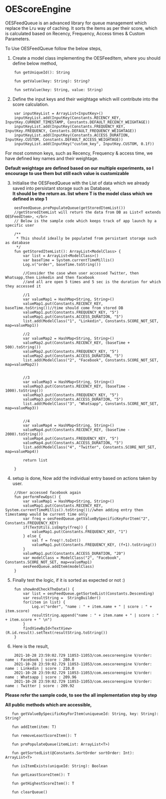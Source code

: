 # OEScoreEngine
OESFeedQueue is an advanced library for queue management which replace the Lru way of caching. It sorts the items as per their score, which is calculated based on Recency, Frequency, Access times &amp; Custom Parameters.

To Use OESFeedQueue follow the below steps,

1. Create a model class implementing the OESFeedItem, where you should define below method,
```
    fun getUniqueId(): String

    fun getValue(key: String): String?

    fun setValue(key: String, value: String)
```

2. Define the input keys and their weightage which will contribute into the score calculation. 

```
    var inputKeyList = ArrayList<InputKey>()
    inputKeyList.add(InputKey(Constants.RECENCY_KEY, InputKey.CURRENT_TIMESTAMP, Constants.DEFAULT_RECENCY_WEIGHTAGE))
    inputKeyList.add(InputKey(Constants.FREQUENCY_KEY, InputKey.FREQUENCY, Constants.DEFAULT_FREQUENCY_WEIGHTAGE))
    inputKeyList.add(InputKey(Constants.ACCESS_DURATION, InputKey.CUSTOM, Constants.DEFAULT_ACCESS_WEIGHTAGE))
    inputKeyList.add(InputKey("custom_key", InputKey.CUSTOM, 0.1f))

```
For most common keys, such as Recency, Frequency & access time, we have defined key names and their weightage.

**Default weightage are defined based on our multiple experiments, so I encourage to use them but still each value is customizable**

3. Initialise the OESFeedQueue with the List of data which we already saved into persistant storage such as Database, </br>
**It should be the return as. list<T implemented OESFeedItem> where T is the model class which we defined in step 1**
```
    oesFeedQueue.prePopulateQueue(getStoredItemList())
    //getStoredItemList will return the data from DB as List<T extends OESFeedItem>, </br>
    // Below is the sample code which keeps track of app launch by a specific user

    /**
     * This should ideally be populated from persistant storage such as database
     */
    fun getStoredItemList(): ArrayList<ModelClass> {
        var list = ArrayList<ModelClass>()
        var baseTime = System.currentTimeMillis()
        Log.v("order", baseTime.toString())

        //Consider the case when user accessed Twitter, then Whatsapp,then Linkedin and then facebook
        //and all are open 5 times and 5 sec is the duration for which they accessed it

        //1
        var valueMap1 = HashMap<String, String>()
        valueMap1.put(Constants.RECENCY_KEY, baseTime.toString())//time should come from stored DB
        valueMap1.put(Constants.FREQUENCY_KEY, "5")
        valueMap1.put(Constants.ACCESS_DURATION, "5")
        list.add(ModelClass("1", "Linkedin", Constants.SCORE_NOT_SET, map=valueMap1))

        //2
        var valueMap2 = HashMap<String, String>()
        valueMap2.put(Constants.RECENCY_KEY, (baseTime + 500).toString())
        valueMap2.put(Constants.FREQUENCY_KEY, "5")
        valueMap2.put(Constants.ACCESS_DURATION, "5")
        list.add(ModelClass("2", "Facebook", Constants.SCORE_NOT_SET, map=valueMap2))


        //3
        var valueMap3 = HashMap<String, String>()
        valueMap3.put(Constants.RECENCY_KEY, (baseTime - 1000).toString())
        valueMap3.put(Constants.FREQUENCY_KEY, "5")
        valueMap3.put(Constants.ACCESS_DURATION, "5")
        list.add(ModelClass("3", "Whatsapp", Constants.SCORE_NOT_SET, map=valueMap3))


        //4
        var valueMap4 = HashMap<String, String>()
        valueMap4.put(Constants.RECENCY_KEY, (baseTime - 2000).toString())
        valueMap4.put(Constants.FREQUENCY_KEY, "5")
        valueMap4.put(Constants.ACCESS_DURATION, "5")
        list.add(ModelClass("4", "Twitter", Constants.SCORE_NOT_SET, map=valueMap4))

        return list

    }

```

4. setup is done, Now add the individual entry based on actions taken by user. 
```
    //User accessed facebook again
    fun performFewOps() {
        var valueMap1 = HashMap<String, String>()
        valueMap1.put(Constants.RECENCY_KEY, System.currentTimeMillis().toString())//when adding entry then timestammp would be current time only
        var freq = oesFeedQueue.getValueBySpecificKeyForItem("2", Constants.FREQUENCY_KEY)
        if(TextUtils.isEmpty(freq)) {
            valueMap1.put(Constants.FREQUENCY_KEY, "1")
        } else {
            val f = freq!!.toInt()
            valueMap1.put(Constants.FREQUENCY_KEY, (f+1).toString())
        }
        valueMap1.put(Constants.ACCESS_DURATION, "20")
        var modelClass = ModelClass("2", "Facebook", Constants.SCORE_NOT_SET, map=valueMap1)
        oesFeedQueue.addItem(modelClass)
    }
```

5. Finally test the logic, if it is sorted as expected or not :)
```
    fun showAndCheckTheData() {
        var list = oesFeedQueue.getSortedList(Constants.Descending)
        var resultString =  StringBuilder()
        for(item in list) {
            Log.v("order", "name : " + item.name + " | score : " + item.score)
            resultString.append("name : " + item.name + " | score : " + item.score + " \n")
        }
        findViewById<TextView>(R.id.result).setText(resultString.toString())
    }
```
    
6. Here is the result,
```
    2021-10-28 23:59:02.729 11053-11053/com.oescoreengine V/order: name : Facebook | score : 280.0
    2021-10-28 23:59:02.729 11053-11053/com.oescoreengine V/order: name : Linkedin | score : 210.0
    2021-10-28 23:59:02.729 11053-11053/com.oescoreengine V/order: name : Whatsapp | score : 209.96
    2021-10-28 23:59:02.729 11053-11053/com.oescoreengine V/order: name : Twitter | score : 209.92
```

**Please refer the sample code, to see the all implementation step by step**
    

**All public methods which are accessible,**
    
 ```
    fun getValueBySpecificKeyForItem(uniqueueId: String, key: String): String?

    fun addItem(item: T)

    fun removeLeastScoreItem(): T

    fun prePopulateQueue(itemList: ArrayList<T>)

    fun getSortedList(@Constants.SortOrder sortOrder: Int): ArrayList<T>

    fun isItemExists(uniqueId: String): Boolean

    fun getLeastScoreItem(): T

    fun getHighestScoreItem(): T

    fun clearQueue()
    
```
    
